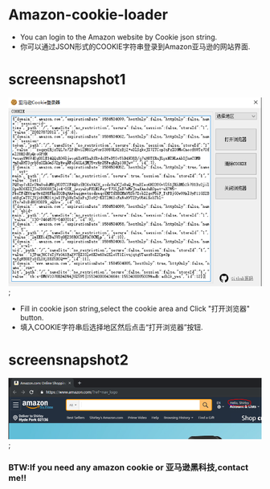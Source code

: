 # Amazon-cookie-loader
* You can login to the Amazon website by Cookie json string. 
* 你可以通过JSON形式的COOKIE字符串登录到Amazon亚马逊的网站界面.

# screensnapshot1
![screensnapshot截图1](https://github.com/mayaxcn/Amazon-cookie-loader/blob/master/screensnapshot1.PNG);

* Fill in cookie json string,select the cookie area and Click "打开浏览器" button.
* 填入COOKIE字符串后选择地区然后点击“打开浏览器”按钮.

# screensnapshot2
![screensnapshot截图2](https://github.com/mayaxcn/Amazon-cookie-loader/blob/master/screensnapshot2.PNG);

 ### BTW:If you need any amazon cookie or 亚马逊黑科技,contact me!!
 
